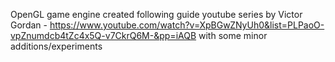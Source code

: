 OpenGL game engine created following guide youtube series by Victor Gordan - https://www.youtube.com/watch?v=XpBGwZNyUh0&list=PLPaoO-vpZnumdcb4tZc4x5Q-v7CkrQ6M-&pp=iAQB
with some minor additions/experiments
